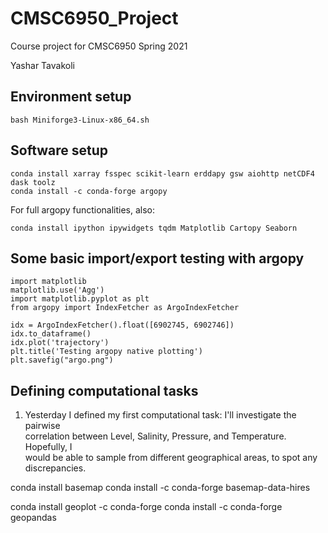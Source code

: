 # CMSC6950_Project
Course project for CMSC6950 Spring 2021

Yashar Tavakoli

## Environment setup

```
bash Miniforge3-Linux-x86_64.sh
```

## Software setup

```
conda install xarray fsspec scikit-learn erddapy gsw aiohttp netCDF4 dask toolz
conda install -c conda-forge argopy
```
For full argopy functionalities, also:

```
conda install ipython ipywidgets tqdm Matplotlib Cartopy Seaborn
```

## Some basic import/export testing with argopy

```
import matplotlib
matplotlib.use('Agg')
import matplotlib.pyplot as plt
from argopy import IndexFetcher as ArgoIndexFetcher

idx = ArgoIndexFetcher().float([6902745, 6902746])
idx.to_dataframe()
idx.plot('trajectory')
plt.title('Testing argopy native plotting')
plt.savefig("argo.png")
```

## Defining computational tasks

1. Yesterday I defined my first computational task: I'll investigate the pairwise   
   correlation between Level, Salinity, Pressure, and Temperature. Hopefully, I   
   would be able to sample from different geographical areas, to spot any  
   discrepancies.


conda install basemap
conda install -c conda-forge basemap-data-hires


conda install geoplot -c conda-forge
conda install -c conda-forge geopandas
